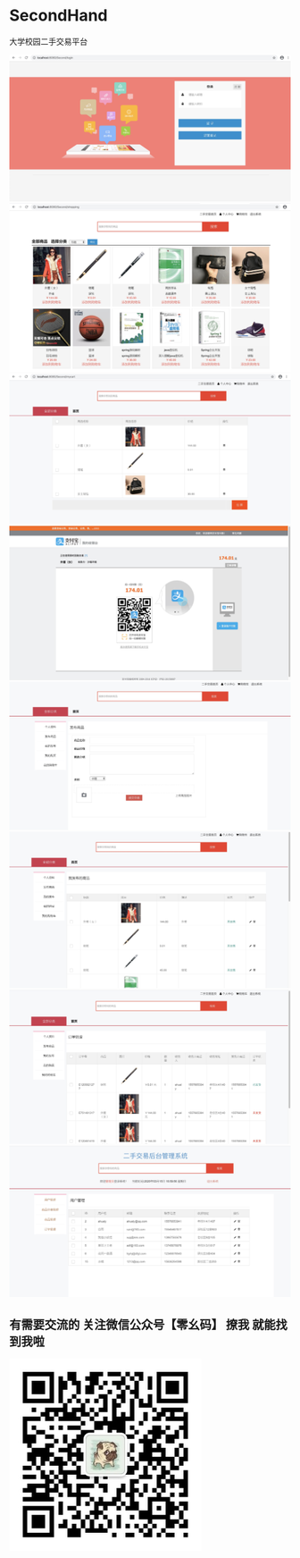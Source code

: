 # SecondHand
大学校园二手交易平台

![](images/1.png)
![](images/2.png)
![](images/3.png)
![](images/4.png)
![](images/5.png)
![](images/6.png)
![](images/7.png)
![](images/8.png)
## 有需要交流的 关注微信公众号【零幺码】 撩我 就能找到我啦
![](images/qrcode_for_gh_12f50bd18152_344.jpg)
